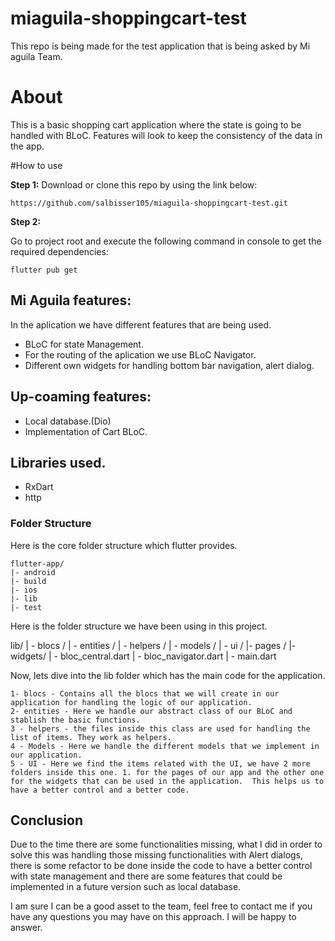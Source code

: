 # miaguila-shoppingcart-test
This repo is being made for the test application that is being asked by Mi aguila Team. 


# About 
This is a basic shopping cart application where the state is going to be handled with BLoC. Features will look to keep the consistency of the data in the app. 

#How to use

**Step 1:**
Download or clone this repo by using the link below: 

```
https://github.com/salbisser105/miaguila-shoppingcart-test.git
```

**Step 2:**

Go to project root and execute the following command in console to get the required dependencies: 
```
flutter pub get 
```
## Mi Aguila features:
In the aplication we have different features that are being used. 
* BLoC for state Management.
* For the routing of the aplication we use BLoC Navigator.
* Different own widgets for handling bottom bar navigation, alert dialog. 

## Up-coaming features:
* Local database.(Dio)
* Implementation of Cart BLoC.

## Libraries used.
* RxDart
* http
### Folder Structure
Here is the core folder structure which flutter provides.

```
flutter-app/
|- android
|- build
|- ios
|- lib
|- test
```
Here is the folder structure we have been using in this project.

lib/
| - blocs    /
| - entities /
| - helpers  /
| - models   /
| - ui       /
    |- pages /
    |- widgets/
| - bloc_central.dart
| - bloc_navigator.dart
| - main.dart

Now, lets dive into the lib folder which has the main code for the application.
```
1- blocs - Contains all the blocs that we will create in our application for handling the logic of our application.
2- entities - Here we handle our abstract class of our BLoC and stablish the basic functions.
3 - helpers - the files inside this class are used for handling the list of items. They work as helpers.
4 - Models - Here we handle the different models that we implement in our application.
5 - UI - Here we find the items related with the UI, we have 2 more folders inside this one. 1. for the pages of our app and the other one for the widgets that can be used in the application.  This helps us to have a better control and a better code.

```

## Conclusion
Due to the time there are some functionalities missing, what I did in order to solve this was handling those missing functionalities with Alert dialogs, there is some refactor to be done inside the code to have a better control with state management and there are some features that could be implemented in a future version such as local database.

I am sure I can be a good asset to the team, feel free to contact me if you have any questions you may have on this approach. I will be happy to answer.
